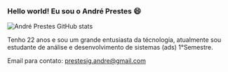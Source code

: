 ### Hello world! Eu sou o André Prestes 😄

![André Prestes GitHub stats](https://github-readme-stats.vercel.app/api?username=PrestesAnd&show_icons=true&theme=radical)

Tenho 22 anos e sou um grande entusiasta da técnologia, atualmente sou estudante de análise e desenvolvimento de sistemas (ads) 1°Semestre.

Email para contato: prestesig.andre@gmail.com
